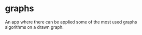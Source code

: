 # graphs
An app where there can be applied some of the most used graphs algorithms on a drawn graph.
